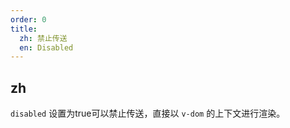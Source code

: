 ```yaml
---
order: 0
title:
  zh: 禁止传送
  en: Disabled
---
```


## zh

`disabled` 设置为true可以禁止传送，直接以 `v-dom` 的上下文进行渲染。
